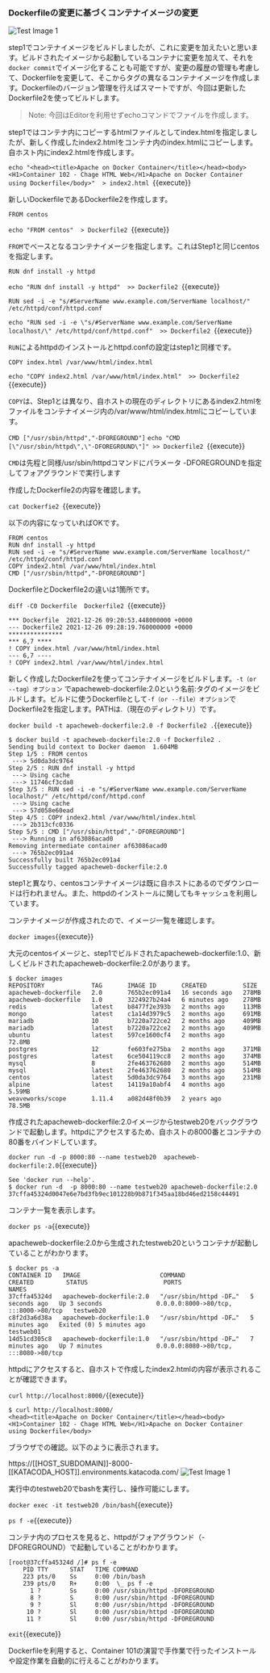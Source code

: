 ### Dockerfileの変更に基づくコンテナイメージの変更

![Test Image 1](https://raw.githubusercontent.com/mayumi00/katacoda-scenarios/main/container102/images/image204.png)

step1でコンテナイメージをビルドしましたが、これに変更を加えたいと思います。ビルドされたイメージから起動しているコンテナに変更を加えて、それを`docker commit`でイメージ化することも可能ですが、変更の履歴の管理も考慮して、Dockerfileを変更して、そこからタグの異なるコンテナイメージを作成します。Dockerfileのバージョン管理を行えばスマートですが、今回は更新したDockerfile2を使ってビルドします。

> Note: 今回はEditorを利用せずechoコマンドでファイルを作成します。

step1ではコンテナ内にコピーするhtmlファイルとしてindex.htmlを指定しましたが、新しく作成したindex2.htmlをコンテナ内のindex.htmlにコピーします。自ホスト内にindex2.htmlを作成します。

`echo "<head><title>Apache on Docker Container</title></head><body><H1>Container 102 - Chage HTML Web</H1>Apache on Docker Container using Dockerfile</body>"  > index2.html `{{execute}}

新しいDockerfileであるDockerfile2を作成します。

`FROM centos`

`echo "FROM centos"  > Dockerfile2 `{{execute}}

`FROM`でベースとなるコンテナイメージを指定します。これはStep1と同じcentosを指定します。

`RUN dnf install -y httpd`

`echo "RUN dnf install -y httpd"  >> Dockerfile2 `{{execute}}

`RUN sed -i -e "s/#ServerName www.example.com/ServerName localhost/" /etc/httpd/conf/httpd.conf`

`echo "RUN sed -i -e \"s/#ServerName www.example.com/ServerName localhost/\" /etc/httpd/conf/httpd.conf"  >> Dockerfile2 `{{execute}}

`RUN`によるhttpdのインストールとhttpd.confの設定はstep1と同様です。

`COPY index.html /var/www/html/index.html`

`echo "COPY index2.html /var/www/html/index.html"  >> Dockerfile2 `{{execute}}

`COPY`は、Step1とは異なり、自ホストの現在のディレクトリにあるindex2.htmlをファイルをコンテナイメージ内の/var/www/html/index.htmlにコピーしています。

`CMD ["/usr/sbin/httpd","-DFOREGROUND"]`
`echo "CMD [\"/usr/sbin/httpd\",\"-DFOREGROUND\"]" >> Dockerfile2 `{{execute}}

`CMD`は先程と同様/usr/sbin/httpdコマンドにパラメータ -DFOREGROUNDを指定してフォアグラウンドで実行します

作成したDockerfile2の内容を確認します。

`cat Dockerfie2 `{{execute}}

以下の内容になっていればOKです。

```text
FROM centos
RUN dnf install -y httpd
RUN sed -i -e "s/#ServerName www.example.com/ServerName localhost/" /etc/httpd/conf/httpd.conf
COPY index2.html /var/www/html/index.html
CMD ["/usr/sbin/httpd","-DFOREGROUND"]
```
DockerfileとDockerfile2の違いは1箇所です。

`diff -C0 Dockerfile  Dockerfile2 `{{execute}}
 
 ```text
 *** Dockerfile  2021-12-26 09:20:53.448000000 +0000
--- Dockerfile2 2021-12-26 09:28:19.760000000 +0000
***************
*** 6,7 ****
! COPY index.html /var/www/html/index.html
--- 6,7 ----
! COPY index2.html /var/www/html/index.html
 ```

新しく作成したDockerfile2を使ってコンテナイメージをビルドします。`-t（or --tag）オプション` でapacheweb-dockerfile:2.0という名前:タグのイメージをビルドします。ビルドに使うDockerfileとして`-f（or --file）オプション`でDockerfile2を指定します。PATHは.（現在のディレクトリ）です。

`docker build -t apacheweb-dockerfile:2.0 -f Dockerfile2 .`{{execute}}
 
```text
$ docker build -t apacheweb-dockerfile:2.0 -f Dockerfile2 .
Sending build context to Docker daemon  1.604MB
Step 1/5 : FROM centos
 ---> 5d0da3dc9764
Step 2/5 : RUN dnf install -y httpd
 ---> Using cache
 ---> 11746cf3cda8
Step 3/5 : RUN sed -i -e "s/#ServerName www.example.com/ServerName localhost/" /etc/httpd/conf/httpd.conf
 ---> Using cache
 ---> 57d058e60ead
Step 4/5 : COPY index2.html /var/www/html/index.html
 ---> 2b313cfc0336
Step 5/5 : CMD ["/usr/sbin/httpd","-DFOREGROUND"]
 ---> Running in af63086acad0
Removing intermediate container af63086acad0
 ---> 765b2ec091a4
Successfully built 765b2ec091a4
Successfully tagged apacheweb-dockerfile:2.0
```
step1と異なり、centosコンテナイメージは既に自ホストにあるのでダウンロードは行われません。また、httpdのインストールに関してもキャッシュを利用しています。

コンテナイメージが作成されたので、イメージ一覧を確認します。

`docker images`{{execute}}

大元のcentosイメージと、step1でビルドされたapacheweb-dockerfile:1.0、新しくビルドされたapacheweb-dockerfile:2.0があります。
```text
$ docker images
REPOSITORY             TAG       IMAGE ID       CREATED          SIZE
apacheweb-dockerfile   2.0       765b2ec091a4   16 seconds ago   278MB
apacheweb-dockerfile   1.0       3224927b24a4   6 minutes ago    278MB
redis                  latest    b8477f2e393b   2 months ago     113MB
mongo                  latest    c1a14d3979c5   2 months ago     691MB
mariadb                10        b7220a722ce2   2 months ago     409MB
mariadb                latest    b7220a722ce2   2 months ago     409MB
ubuntu                 latest    597ce1600cf4   2 months ago     72.8MB
postgres               12        fe603fe275ba   2 months ago     371MB
postgres               latest    6ce504119cc8   2 months ago     374MB
mysql                  8         2fe463762680   2 months ago     514MB
mysql                  latest    2fe463762680   2 months ago     514MB
centos                 latest    5d0da3dc9764   3 months ago     231MB
alpine                 latest    14119a10abf4   4 months ago     5.59MB
weaveworks/scope       1.11.4    a082d48f0b39   2 years ago      78.5MB
```

作成されたapacheweb-dockerfile:2.0イメージからtestweb20をバックグラウンドで起動します。httpdにアクセスするため、自ホストの8000番とコンテナの80番をバインドしています。

`docker run -d -p 8000:80 --name testweb20  apacheweb-dockerfile:2.0`{{execute}}

```text
See 'docker run --help'.
$ docker run -d  -p 8000:80 --name testweb20 apacheweb-dockerfile:2.0
37cffa45324d0047e6e7bd3fb9ec101228b9b871f345aa18bd46ed2158c44491
```

コンテナ一覧を表示します。

`docker ps -a`{{execute}}

apacheweb-dockerfile:2.0から生成されたtestweb20というコンテナが起動していることがわかります。

```text
$ docker ps -a
CONTAINER ID   IMAGE                      COMMAND                  CREATED         STATUS                     PORTS                                   NAMES
37cffa45324d   apacheweb-dockerfile:2.0   "/usr/sbin/httpd -DF…"   5 seconds ago   Up 3 seconds               0.0.0.0:8000->80/tcp, :::8000->80/tcp   testweb20
c8f2d3a6d38a   apacheweb-dockerfile:1.0   "/usr/sbin/httpd -DF…"   5 minutes ago   Exited (0) 5 minutes ago                                           testweb01
14d51cd305c8   apacheweb-dockerfile:1.0   "/usr/sbin/httpd -DF…"   7 minutes ago   Up 7 minutes               0.0.0.0:8080->80/tcp, :::8080->80/tcp
```

httpdにアクセスすると、自ホストで作成したindex2.htmlの内容が表示されることが確認できます。

`curl http://localhost:8000/`{{execute}}

```text
$ curl http://localhost:8000/
<head><title>Apache on Docker Container</title></head><body><H1>Container 102 - Chage HTML Web</H1>Apache on Docker Container using Dockerfile</body>
```

ブラウザでの確認。以下のように表示されます。

https://[[HOST_SUBDOMAIN]]-8000-[[KATACODA_HOST]].environments.katacoda.com/
![Test Image 1](https://raw.githubusercontent.com/mayumi00/katacoda-scenarios/main/container102/images/image102web2.png)


実行中のtestweb20でbashを実行し、操作可能にします。

`docker exec -it testweb20 /bin/bash`{{execute}}

`ps f -e`{{execute}}

コンテナ内のプロセスを見ると、httpdがフォアグラウンド（-DFOREGROUND）で起動していることがわかります。
```text
[root@37cffa45324d /]# ps f -e 
    PID TTY      STAT   TIME COMMAND
    223 pts/0    Ss     0:00 /bin/bash
    239 pts/0    R+     0:00  \_ ps f -e
      1 ?        Ss     0:00 /usr/sbin/httpd -DFOREGROUND
      8 ?        S      0:00 /usr/sbin/httpd -DFOREGROUND
      9 ?        Sl     0:00 /usr/sbin/httpd -DFOREGROUND
     10 ?        Sl     0:00 /usr/sbin/httpd -DFOREGROUND
     11 ?        Sl     0:00 /usr/sbin/httpd -DFOREGROUND
```

`exit`{{execute}}

Dockerfileを利用すると、Container 101の演習で手作業で行ったインストールや設定作業を自動的に行えることがわかります。

